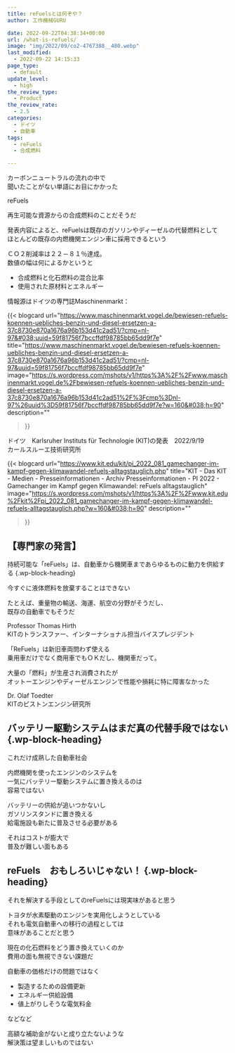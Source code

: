 ```yaml
---
title: reFuelsとは何ぞや？
author: 工作機械GURU

date: 2022-09-22T04:38:34+00:00
url: /what-is-refuels/
image: "img/2022/09/co2-4767388__480.webp"
last_modified:
  - 2022-09-22 14:15:33
page_type:
  - default
update_level:
  - high
the_review_type:
  - Product
the_review_rate:
  - 2.5
categories:
  - ドイツ
  - 自動車
tags:
  - reFuels
  - 合成燃料

---
```

 

カーボンニュートラルの流れの中で  
聞いたことがない単語にお目にかかった

<span class="bold"><span class="fz-20px"><span class="fz-28px">reFuels</span></span></span>  
  
再生可能な資源からの合成燃料のことだそうだ

発表内容によると、reFuelsは既存のガソリンやディーゼルの代替燃料として  
ほとんどの既存の内燃機関エンジン車に採用できるという

ＣＯ２削減率は２２－８１％達成。  
数値の幅は何によるかというと

<ul class="wp-block-list">
  <li>
    合成燃料と化石燃料の混合比率
  </li>
  <li>
    使用された原材料とエネルギー
  </li>
</ul>

情報源はドイツの専門誌Maschinenmarkt：

{{< blogcard
url="https://www.maschinenmarkt.vogel.de/bewiesen-refuels-koennen-uebliches-benzin-und-diesel-ersetzen-a-37c8730e870a1676a96b153d41c2ad51/?cmp=nl-97&#038;uuid=59f81756f7bccffdf98785bb65dd9f7e"
title="https://www.maschinenmarkt.vogel.de/bewiesen-refuels-koennen-uebliches-benzin-und-diesel-ersetzen-a-37c8730e870a1676a96b153d41c2ad51/?cmp=nl-97&uuid=59f81756f7bccffdf98785bb65dd9f7e"
image="https://s.wordpress.com/mshots/v1/https%3A%2F%2Fwww.maschinenmarkt.vogel.de%2Fbewiesen-refuels-koennen-uebliches-benzin-und-diesel-ersetzen-a-37c8730e870a1676a96b153d41c2ad51%2F%3Fcmp%3Dnl-97%26uuid%3D59f81756f7bccffdf98785bb65dd9f7e?w=160&#038;h=90"
description=""
>}} 

ドイツ　Karlsruher Instituts für Technologie (KIT)の発表　2022/9/19  
カールスルーエ技術研究所

{{< blogcard
url="https://www.kit.edu/kit/pi_2022_081_gamechanger-im-kampf-gegen-klimawandel-refuels-alltagstauglich.php"
title="KIT - Das KIT - Medien - Presseinformationen - Archiv Presseinformationen - PI 2022 - Gamechanger im Kampf gegen Klimawandel: reFuels alltagstauglich"
image="https://s.wordpress.com/mshots/v1/https%3A%2F%2Fwww.kit.edu%2Fkit%2Fpi_2022_081_gamechanger-im-kampf-gegen-klimawandel-refuels-alltagstauglich.php?w=160&#038;h=90"
description=""
>}} 

## 【専門家の発言】  
持続可能な「reFuels」は、自動車から機関車まであらゆるものに動力を供給する {.wp-block-heading}

今すぐに液体燃料を放棄することはできない  
  
たとえば、重量物の輸送、海運、航空の分野がそうだし、  
既存の自動車でもそうだ  
  
Professor Thomas Hirth  
KITのトランスファー、インターナショナル担当バイスプレジデント

「ReFuels」は新旧車両問わず使える  
乗用車だけでなく商用車でもＯＫだし、機関車だって。  
  
大量の「燃料」が生産され消費されたが  
オットーエンジンやディーゼルエンジンで性能や損耗に特に障害なかった  
  
Dr. Olaf Toedter  
KITのピストンエンジン研究所

## バッテリー駆動システムはまだ真の代替手段ではない {.wp-block-heading}

これだけ成熟した自動車社会

内燃機関を使ったエンジンのシステムを  
一気にバッテリー駆動システムに置き換えるのは  
容易ではない

バッテリーの供給が追いつかないし  
ガソリンスタンドに置き換える  
給電施設も新たに普及させる必要がある

それはコストが膨大で  
普及が難しい面もある

## reFuels　おもしろいじゃない！ {.wp-block-heading}

それを解決する手段としてのreFuelsには現実味があると思う

トヨタが水素駆動のエンジンを実用化しようとしている  
それも電気自動車への移行の過程としては  
意味があることだと思う

現在の化石燃料をどう置き換えていくのか  
費用の面も無視できない課題だ

自動車の価格だけの問題ではなく

<ul class="wp-block-list">
  <li>
    製造するための設備更新
  </li>
  <li>
    エネルギー供給設備
  </li>
  <li>
    値上がりしそうな電気料金
  </li>
</ul>

などなど

高額な補助金がないと成り立たないような  
解決策は望ましいものではない